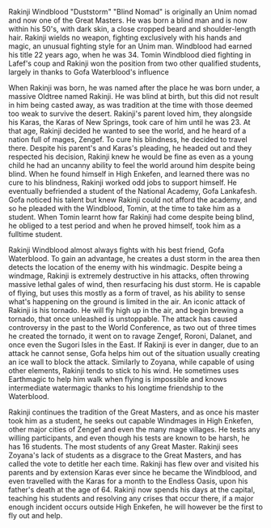 Rakinji Windblood "Duststorm" "Blind Nomad" is originally an Unim nomad and now one of the Great Masters. He was born a blind man and is now within his 50's, with dark skin, a close cropped beard and shoulder-length hair. Rakinji wields no weapon, fighting exclusively with his hands and magic, an unusual fighting style for an Unim man. Windblood had earned his title 22 years ago, when he was 34. Tomin Windblood died fighting in Lafef's coup and Rakinji won the position from two other qualified students, largely in thanks to Gofa Waterblood's influence

When Rakinji was born, he was named after the place he was born under, a massive Oldtree named Rakinji. He was blind at birth, but this did not result in him being casted away, as was tradition at the time with those deemed too weak to survive the desert. Rakinji's parent loved him, they alongside his Karas, the Karas of New Springs, took care of him until he was 23. At that age, Rakinji decided he wanted to see the world, and he heard of a nation full of mages, Zengef. To cure his blindness, he decided to travel there. Despite his parent's and Karas's pleading, he headed out and they respected his decision, Rakinji knew he would be fine as even as a young child he had an uncanny ability to feel the world around him despite being blind. When he found himself in High Enkefen, and learned there was no cure to his blindness, Rakinji worked odd jobs to support himself. He eventually befriended a student of the National Academy, Gofa Lankafesh. Gofa noticed his talent but knew Rakinji could not afford the academy, and so he pleaded with the Windblood, Tomin, at the time to take him as a student. When Tomin learnt how far Rakinji had come despite being blind, he obliged to a test period and when he proved himself, took him as a fulltime student.

Rakinji Windblood almost always fights with his best friend, Gofa Waterblood. To gain an advantage, he creates a dust storm in the area then detects the location of the enemy with his windmagic. Despite being a windmage, Rakinji is extremely destructive in his attacks, often throwing massive lethal gales of wind, then resurfacing his dust storm. He is capable of flying, but uses this mostly as a form of travel, as his ability to sense what's happening on the ground is limited in the air. An iconic attack of Rakinji is his tornado. He will fly high up in the air, and begin brewing a tornado, that once unleashed is unstoppable. The attack has caused controversy in the past to the World Conference, as two out of three times he created the tornado, it went on to ravage Zengef, Roroni, Dalanet, and once even the Sugori Isles in the East. If Rakinji is ever in danger, due to an attack he cannot sense, Gofa helps him out of the situation usually creating an ice wall to block the attack. Similarly to Zoyana, while capable of using other elements, Rakinji tends to stick to his wind. He sometimes uses Earthmagic to help him walk when flying is impossible and knows intermediate watermagic thanks to his longtime friendship to the Waterblood.

Rakinji continues the tradition of the Great Masters, and as once his master took him as a student, he seeks out capable Windmages in High Enkefen, other major cities of Zengef and even the many mage villages. He tests any willing participants, and even though his tests are known to be harsh, he has 16 students. The most students of any Great Master. Rakinji sees Zoyana's lack of students as a disgrace to the Great Masters, and has called the vote to detitle her each time. Rakinji has flew over and visited his parents and by extension Karas ever since he became the Windblood, and even travelled with the Karas for a month to the Endless Oasis, upon his father's death at the age of 64. Rakinji now spends his days at the capital, teaching his students and resolving any crises that occur there, if a major enough incident occurs outside High Enkefen, he will however be the first to fly out and help.
